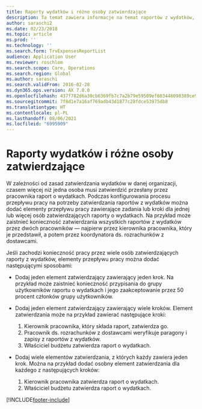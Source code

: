 ```yaml
---
title: Raporty wydatków i różne osoby zatwierdzające
description: Ta temat zawiera informacje na temat raportów z wydatków, które wymagają zatwierdzenia przez większą liczbę osób.
author: saraschi2
ms.date: 02/23/2018
ms.topic: article
ms.prod: ''
ms.technology: ''
ms.search.form: TrvExpensesReportList
audience: Application User
ms.reviewer: roschlom
ms.search.scope: Core, Operations
ms.search.region: Global
ms.author: saraschi
ms.search.validFrom: 2016-02-28
ms.dyn365.ops.version: AX 7.0.0
ms.openlocfilehash: 437f782d6a30cb6369fb7c7a2b79e59509ef603446098389ce946be6427dee9d
ms.sourcegitcommit: 7f8d1e7a16af769adb43d1877c28fdce53975db8
ms.translationtype: HT
ms.contentlocale: pl-PL
ms.lasthandoff: 08/06/2021
ms.locfileid: "6995909"
---
```

# <a name="multiple-approvers-on-an-expense-report"></a>Raporty wydatków i różne osoby zatwierdzające

W zależności od zasad zatwierdzania wydatków w danej organizacji, czasem więcej niż jedna osoba musi zatwierdzić przesłany przez pracownika raport o wydatkach. Podczas konfigurowania procesu przepływu pracy na potrzeby zatwierdzania raportów z wydatków można dodać elementy przepływu pracy zawierające zadania lub kroki dla jednej lub więcej osób zatwierdzających raporty o wydatkach. Na przykład może zaistnieć konieczność zatwierdzania wszystkich raportów z wydatków przez dwóch pracowników — najpierw przez kierownika pracownika, który je przedstawił, a potem przez koordynatora ds. rozrachunków z dostawcami.

Jeśli zachodzi konieczność pracy przez wiele osób zatwierdzających raporty z wydatków, elementy przepływu pracy można dodać następującymi sposobami:

- Dodaj jeden element zatwierdzający zawierający jeden krok. Na przykład może zaistnieć konieczność przypisania do grupy użytkowników raportu o wydatkach i jego zaakceptowanie przez 50 procent członków grupy użytkowników.
- Dodaj jeden element zatwierdzający zawierający wiele kroków. Element zatwierdzania może na przykład zawierać następujące kroki:

    1. Kierownik pracownika, który składa raport, zatwierdza go.
    2. Pracownik ds. rozrachunków z dostawcami weryfikuje paragony i zapisy z raportów z wydatków.
    3. Właściciel budżetu zatwierdza raport o wydatkach.

- Dodaj wiele elementów zatwierdzania, z których każdy zawiera jeden krok. Można na przykład dodać osobny element zatwierdzania dla każdego z następujących kroków:

    1. Kierownik pracownika zatwierdza raport o wydatkach.
    2. Właściciel budżetu zatwierdza raport o wydatkach.


[!INCLUDE[footer-include](../includes/footer-banner.md)]